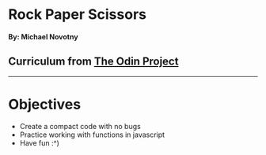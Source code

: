 # Rock Paper Scissors
#### By: Michael Novotny
## Curriculum from [The Odin Project](https://www.theodinproject.com/courses/web-development-101/lessons/rock-paper-scissors?ref=lnav)
---------------------------------
# Objectives
- Create a compact code with no bugs
- Practice working with functions in javascript
- Have fun :^)